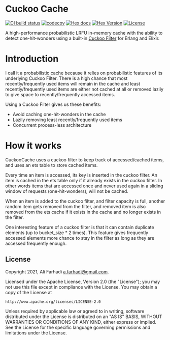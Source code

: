 # Cuckoo Cache

[![CI build status](https://github.com/farhadi/cuckoo_cache/workflows/CI/badge.svg)](https://github.com/farhadi/cuckoo_cache/actions?query=workflow%3ACI)
[![codecov](https://codecov.io/gh/farhadi/cuckoo_cache/branch/main/graph/badge.svg)](https://codecov.io/gh/farhadi/cuckoo_cache)
[![Hex docs](http://img.shields.io/badge/hex.pm-docs-green.svg?style=flat)](https://hexdocs.pm/cuckoo_cache)
[![Hex Version](http://img.shields.io/hexpm/v/cuckoo_cache.svg?style=flat)](https://hex.pm/packages/cuckoo_cache)
[![License](http://img.shields.io/hexpm/l/cuckoo_cache.svg?style=flat)](https://github.com/farhadi/cuckoo_cache/blob/main/LICENSE)

A high-performance probabilistic LRFU in-memory cache with the ability to detect
one-hit-wonders using a built-in [Cuckoo Filter](https://github.com/farhadi/cuckoo_filter)
for Erlang and Elixir.

# Introduction

I call it a probabilistic cache because it relies on probabilistic features of
its underlying Cuckoo Filter. There is a high chance that most recently/frequently
used items will remain in the cache and least recently/frequently used items are
either not cached at all or removed lazily to give space to recently/frequently
accessed items.

Using a Cuckoo Filter gives us these benefits:

  - Avoid caching one-hit-wonders in the cache
  - Lazily removing least recently/frequently used items
  - Concurrent process-less architecture

# How it works

CuckooCache uses a cuckoo filter to keep track of accessed/cached items, and
uses an ets table to store cached items.

Every time an item is accessed, its key is inserted in the cuckoo filter. An item
is cached in the ets table only if it already exists in the cuckoo filter. In
other words items that are accessed once and never used again in a sliding
window of requests (one-hit-wonders), will not be cached.

When an item is added to the cuckoo filter, and filter capacity is full, another
random item gets removed from the filter, and removed item is also removed from
the ets cache if it exists in the cache and no longer exists in the filter.

One interesting feature of a cuckoo filter is that it can contain duplicate
elements (up to bucket_size * 2 times). This feature gives frequently accessed
elements more chance to stay in the filter as long as they are accessed
frequently enough.

## License

Copyright 2021, Ali Farhadi <a.farhadi@gmail.com>.

Licensed under the Apache License, Version 2.0 (the "License");
you may not use this file except in compliance with the License.
You may obtain a copy of the License at

    http://www.apache.org/licenses/LICENSE-2.0

Unless required by applicable law or agreed to in writing, software
distributed under the License is distributed on an "AS IS" BASIS,
WITHOUT WARRANTIES OR CONDITIONS OF ANY KIND, either express or implied.
See the License for the specific language governing permissions and
limitations under the License.